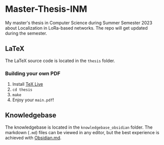 # Master-Thesis-INM

My master's thesis in Computer Science during Summer Semester 2023 about Localization in LoRa-based networks.
The repo will get updated during the semester.

## LaTeX

The LaTeX source code is located in the `thesis` folder.

### Building your own PDF

1. Install [TeX Live](https://www.tug.org/texlive/)
2. `cd thesis`
3. `make`
4. Enjoy your `main.pdf`!

## Knowledgebase

The knowledgebase is located in the `knowledgebase_obsidian` folder.
The markdown (`.md`) files can be viewed in any editor, but the best experience is achieved with [Obsidian.md]([C:\Users\basti\Documents\Git-Repos\Master-Thesis-INM\knowledgebase_obsidian](https://obsidian.md/)).
